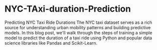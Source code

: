 # NYC-TAxi-duration-Prediction
Predicting NYC Taxi Ride Durations The NYC taxi dataset serves as a rich source for understanding urban mobility patterns and building predictive models. In this blog post, we'll walk through the steps of training a simple model to predict the duration of a taxi ride using Python and popular data science libraries like Pandas and Scikit-Learn.
